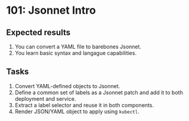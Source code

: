 # 101: Jsonnet Intro

## Expected results

1. You can convert a YAML file to barebones Jsonnet.
2. You learn basic syntax and langague capabilities.

## Tasks

1. Convert YAML-defined objects to Jsonnet.
2. Define a common set of labels as a Jsonnet patch and add it to both deployment and service.
3. Extract a label selector and reuse it in both components.
4. Render JSON/YAML object to apply using `kubectl`.
